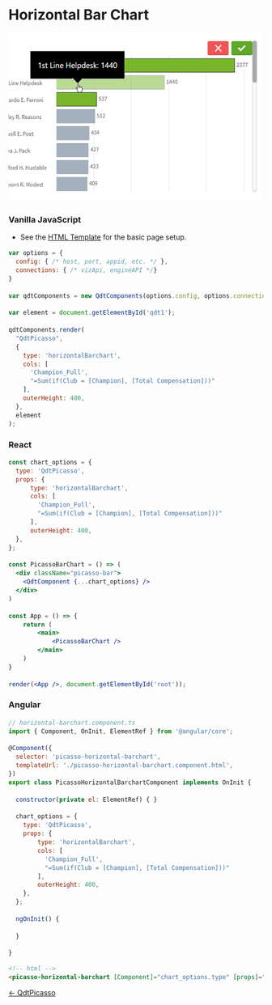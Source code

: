 # Horizontal Bar Chart

![Horizontal Bar Chart](../assets/picassoHorizontalBarchart.png)

### Vanilla JavaScript

- See the [HTML Template](https://github.com/qlik-demo-team/qdt-components/blob/master/docs/usage/Html.md) for the
basic page setup. 

```js
var options = {
  config: { /* host, port, appid, etc. */ },
  connections: { /* vizApi, engineAPI */}
}

var qdtComponents = new QdtComponents(options.config, options.connections);

var element = document.getElementById('qdt1');

qdtComponents.render(
  "QdtPicasso", 
  {
    type: 'horizontalBarchart', 
    cols: [
      'Champion_Full',
      "=Sum(if(Club = [Champion], [Total Compensation]))"
    ], 
    outerHeight: 400,
  }, 
  element
);
```

### React

```jsx
const chart_options = {
  type: 'QdtPicasso',
  props: {
      type: 'horizontalBarchart', 
      cols: [
        'Champion_Full',
        "=Sum(if(Club = [Champion], [Total Compensation]))"
      ], 
      outerHeight: 400,
  },
};

const PicassoBarChart = () => (
  <div className="picasso-bar">
    <QdtComponent {...chart_options} />
  </div>
)

const App = () => {
    return (
        <main>
            <PicassoBarChart />
        </main>
    )
}

render(<App />, document.getElementById('root'));
```

### Angular

```js
// horizontal-barchart.component.ts
import { Component, OnInit, ElementRef } from '@angular/core';

@Component({
  selector: 'picasso-horizontal-barchart',
  templateUrl: './picasso-horizontal-barchart.component.html',
})
export class PicassoHorizontalBarchartComponent implements OnInit {

  constructor(private el: ElementRef) { }

  chart_options = {
    type: 'QdtPicasso',
    props: {
        type: 'horizontalBarchart', 
        cols: [
          'Champion_Full',
          "=Sum(if(Club = [Champion], [Total Compensation]))"
        ], 
        outerHeight: 400,
    },
  };

  ngOnInit() {

  }

}
```

```html
<!-- html -->
<picasso-horizontal-barchart [Component]="chart_options.type" [props]="chart_options.props"></picasso-horizontal-barchart>
```




[← QdtPicasso](../)

